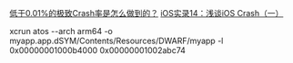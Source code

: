 [低于0.01%的极致Crash率是怎么做到的？](https://wetest.qq.com/lab/view/393.html)
[iOS实录14：浅谈iOS Crash（一）](https://juejin.cn/post/6844903487201869838)

xcrun atos --arch arm64 -o myapp.app.dSYM/Contents/Resources/DWARF/myapp -l 0x00000001000b4000 0x00000001002abc74 